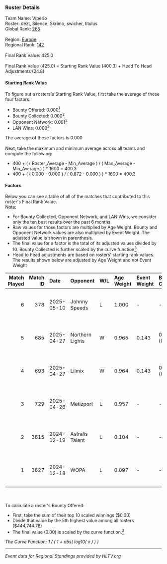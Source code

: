 ### Roster Details<br />
Team Name: Viperio<br />
Roster: dezt, Silence, Skrimo, swicher, titulus<br />
Global Rank: [265](../../standings_global_2025_06_02.md)<br />
<br />
Region: [Europe]( ../../standings_europe_2025_06_02.md)<br />
Regional Rank: [142]( ../../standings_europe_2025_06_02.md)<br />
<br />
Final Rank Value:  425.0<br />
<br />
Final Rank Value (425.0) = Starting Rank Value (400.3) + Head To Head Adjustments (24.8)<br />

#### Starting Rank Value<br />
To figure out a rosters's Starting Rank Value, first take the average of these four factors:<br />
- Bounty Offered: 0.000[<sup>1</sup>](#table2)
- Bounty Collected: 0.000[<sup>2</sup>](#table1)
- Opponent Network: 0.001[<sup>2</sup>](#table1)
- LAN Wins: 0.000[<sup>2</sup>](#table1)

The average of these factors is 0.000<br />
<br />
Next, take the maximum and minimum average across all teams and compute the following:<br />
- 400 + ( ( Roster_Average - Min_Average ) / ( Max_Average - Min_Average ) ) * 1600 = 400.3
- 400 + ( ( 0.000 - 0.000 ) / ( 0.872 - 0.000 ) ) * 1600 = 400.3


#### Factors<br />
Below you can see a table of all of the matches that contributed to this roster's Final Rank Value.<br />
Note:<br />

- For Bounty Collected, Opponent Network, and LAN Wins, we consider only the ten best results over the past 6 months.
- Raw values for those factors are multiplied by Age Weight. Bounty and Opponent Network values are also multiplied by Event Weight. The adjusted value is shown in parenthesis.
- The final value for a factor is the total of its adjusted values divided by 10. Bounty Collected is further scaled by the curve function[<sup>3</sup>](#curveFunction)
- Head to head adjustments are based on rosters' starting rank values. The results shown below are adjusted by Age Weight and not Event Weight
<span id="table1"></span><br />


| Match Played | Match ID | Date       | Opponent        | W/L | Age Weight | Event Weight | Bounty Collected | Opponent Network | LAN Wins  | H2H Adj. | Roster                                  |
| -: | -: | :- | :- | :- | :- | :- | :- | :- | :- | -: | :- |
|            6 |      378 | 2025-05-10 | Johnny Speeds   | L   | 1.000      | -            | -                | -                | -         |    -1.27 | dezt, Silence, Skrimo, swicher, titulus |
|            5 |      685 | 2025-04-27 | Northern Lights | W   | 0.965      | 0.143        | 0.000 (0.000)    | 0.040 (0.005)    | 0 (0.000) |    14.67 | dezt, Silence, Skrimo, swicher, titulus |
|            4 |      693 | 2025-04-27 | Lilmix          | W   | 0.964      | 0.143        | 0.000 (0.000)    | 0.000 (0.000)    | 0 (0.000) |    14.09 | dezt, Silence, Skrimo, swicher, titulus |
|            3 |      729 | 2025-04-26 | Metizport       | L   | 0.957      | -            | -                | -                | -         |    -0.98 | dezt, Silence, Skrimo, swicher, titulus |
|            2 |     3615 | 2024-12-19 | Astralis Talent | L   | 0.104      | -            | -                | -                | -         |    -1.21 | dezt, shyyne, Skrimo, swicher, zodi     |
|            1 |     3627 | 2024-12-18 | WOPA            | L   | 0.097      | -            | -                | -                | -         |    -0.55 | dezt, shyyne, Skrimo, swicher, zodi     |

<br />
<span id="table2"></span><br />
To calculate a roster's Bounty Offered:<br />

- First, take the sum of their top 10 scaled winnings ($0.00)
- Divide that value by the 5th highest value among all rosters ($444,744.78)
- The final value (0.00) is scaled by the curve function.[<sup>3</sup>](#curveFunction)

<span id="curveFunction"></span>_The Curve Function: 1 / ( 1 + abs( log10( x ) ) )_<br />

---
_Event data for Regional Standings provided by HLTV.org_<br />
